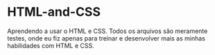 # HTML-and-CSS
Aprendendo a usar o HTML e CSS.
Todos os arquivos são meramente testes, onde eu fiz apenas para treinar e desenvolver mais as minhas habilidades com HTML e CSS.
